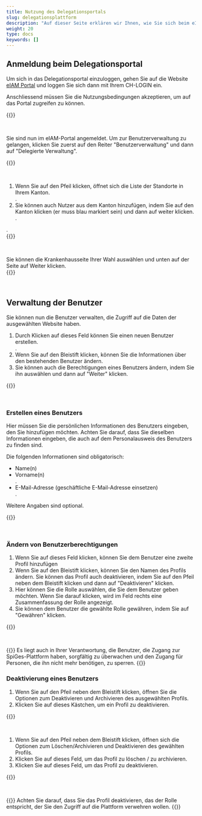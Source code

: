 ```yaml
---
title: Nutzung des Delegationsportals
slug: delegationsplattform
description: "Auf dieser Seite erklären wir Ihnen, wie Sie sich beim eIAM-Delegationsportal anmelden und wie Sie von dort aus die Benutzer verwalten können. Diese Aufgabe betrifft nur die Kantonsverantwortlichen."
weight: 20
type: docs
keywords: []
---
```


## Anmeldung beim Delegationsportal

<!-- 1ere paire de colonnes -->

<div class="two_column">

<div class="left_col">
<!-- First column content goes here -->
<p> Um sich in das Delegationsportal einzuloggen, gehen Sie auf die Website <a href="https://www.portal.eiam.admin.ch/portal/adminservice/app/home">eIAM Portal</a> und loggen Sie sich dann mit Ihrem CH-LOGIN ein.  </p>

<p> Anschliessend müssen Sie die Nutzungsbedingungen akzeptieren, um auf das Portal zugreifen zu können.  </p>
</div>

<div class="right_col">
<!-- Second column content goes here -->
{{<insertImage image="cond_util_de.png" class="edge max-w-90">}}
</div>

</div>

&nbsp;

<!-- 2eme paire de colonnes -->

<div class="two_column">

<div class="left_col">
<!-- First column content goes here -->
<p> Sie sind nun im eIAM-Portal angemeldet. Um zur Benutzerverwaltung zu gelangen, klicken Sie zuerst auf den Reiter "Benutzerverwaltung" und dann auf "Delegierte Verwaltung". </p>
</div>

<div class="right_col">
<!-- Second column content goes here -->
{{<insertImage image="gestion_del_de.png" class="edge max-w-90">}}
</div>

</div>

&nbsp;

<!-- 3eme paire de colonnes -->

<div class="two_column">

<div class="left_col">
<!-- First column content goes here -->
<ol> 
    <li> Wenn Sie auf den Pfeil klicken, öffnet sich die Liste der Standorte in Ihrem Kanton. </li>.
    <li> Sie können auch Nutzer aus dem Kanton hinzufügen, indem Sie auf den Kanton klicken (er muss blau markiert sein) und dann auf weiter klicken. </li>.
</ol>.
</div>

<div class="right_col">
<!-- Second column content goes here -->
{{<insertImage image="selection_niveau_de.png" class="edge max-w-90">}}
</div>

</div>

&nbsp;

<!-- 4eme paire de colonnes -->

<div class="two_column">

<div class="left_col">
<!-- First column content goes here -->
Sie können die Krankenhausseite Ihrer Wahl auswählen und unten auf der Seite auf Weiter klicken. 
</div>

<div class="right_col">
<!-- Second column content goes here -->
{{<insertImage image="selection_site_de.png" class="edge max-w-90">}}
</div>

</div>

&nbsp;


## Verwaltung der Benutzer 

Sie können nun die Benutzer verwalten, die Zugriff auf die Daten der ausgewählten Website haben.  

<!-- 4eme paire de colonnes -->

<div class="two_column">

<div class="left_col">
<!-- First column content goes here -->
<p>
<ol> 
   <li> Durch Klicken auf dieses Feld können Sie einen neuen Benutzer erstellen. </li>.
   <li> Wenn Sie auf den Bleistift klicken, können Sie die Informationen über den bestehenden Benutzer ändern. </li>
   <li> Sie können auch die Berechtigungen eines Benutzers ändern, indem Sie ihn auswählen und dann auf "Weiter" klicken. </li>
</ol>

</p>
</div>

<div class="right_col">
<!-- Second column content goes here -->
{{<insertImage image="selection_utilisateur_de.png" class="edge max-w-90">}}
</div>

</div>

&nbsp;

### Erstellen eines Benutzers

<!-- 5eme paire de colonnes -->

<div class="two_column">

<div class="left_col">
<!-- First column content goes here -->
<p>
Hier müssen Sie die persönlichen Informationen des Benutzers eingeben, den Sie hinzufügen möchten. Achten Sie darauf, dass Sie dieselben Informationen eingeben, die auch auf dem Personalausweis des Benutzers zu finden sind. 
</p>

<p>
Die folgenden Informationen sind obligatorisch:  
<ul> 
   <li> Name(n) </li>
   <li> Vorname(n) </li>.
   <li> E-Mail-Adresse (geschäftliche E-Mail-Adresse einsetzen) </li>.
</ul>
Weitere Angaben sind optional.
</p>
</div>

<div class="right_col">
<!-- Second column content goes here -->
{{<insertImage image="creation_utilisateur_de.png" class="edge max-w-90">}}
</div>

</div>

&nbsp;

### Ändern von Benutzerberechtigungen 

<!-- 6eme paire de colonnes -->

<div class="two_column">

<div class="left_col">
<!-- First column content goes here -->
<p>
<ol> 
   <li> Wenn Sie auf dieses Feld klicken, können Sie dem Benutzer eine zweite Profil hinzufügen </li>
   <li> Wenn Sie auf den Bleistift klicken, können Sie den Namen des Profils ändern. Sie können das Profil auch deaktivieren, indem Sie auf den Pfeil neben dem Bleistift klicken und dann auf "Deaktivieren" klicken. </li>
   <li> Hier können Sie die Rolle auswählen, die Sie dem Benutzer geben möchten. Wenn Sie darauf klicken, wird im Feld rechts eine Zusammenfassung der Rolle angezeigt. </li>
   <li> Sie können dem Benutzer die gewählte Rolle gewähren, indem Sie auf "Gewähren" klicken. </li>
</ol>
</p>

</div>

<div class="right_col">
<!-- Second column content goes here -->
{{<insertImage image="param_utilisateur_de.png" class="edge max-w-90">}}
</div>

</div>

&nbsp;


<!-- 6eme paire de colonnes 

   <li> Wenn Sie dem Benutzer erlauben möchten, Rollen zu delegieren, gehen Sie auf die Registerkarte "Berechtigungen für delegierte Verwaltung gewähren. </li>

<div class="two_column">

<div class="left_col">
<p>
Wenn Sie das Kästchen ankreuzen, ermöglicht Ihnen dies, dem Benutzer das Recht zu geben, Benutzerrollen zu erstellen und zu verwalten, er kann dem Benutzer jedoch keine Berechtigungen erteilen. 
</p>

</div>

<div class="right_col">
{{<insertImage image="don_delegation_de.png" class="edge max-w-90">}}
</div>

</div>
-->
{{<alert color="warning">}}
Es liegt auch in Ihrer Verantwortung, die Benutzer, die Zugang zur SpiGes-Plattform haben, sorgfältig zu überwachen und den Zugang für Personen, die ihn nicht mehr benötigen, zu sperren.
{{</alert>}}


### Deaktivierung eines Benutzers

<!-- 6eme paire de colonnes -->

<div class="two_column">

<div class="left_col">
<!-- First column content goes here -->
<p>
<ol> 
   <li> Wenn Sie auf den Pfeil neben dem Bleistift klicken, öffnen Sie die Optionen zum Deaktivieren und Archivieren des ausgewählten Profils.  </li>
   <li> Klicken Sie auf dieses Kästchen, um ein Profil zu deaktivieren. </li>
</ol>
</p>

</div>

<div class="right_col">
<!-- Second column content goes here -->
{{<insertImage image="desactiv_utilis_de.png" class="edge max-w-90">}}
</div>

</div>

&nbsp;

<!-- 6eme paire de colonnes -->

<div class="two_column">

<div class="left_col">
<!-- First column content goes here -->
<p>
<ol> 
   <li> Wenn Sie auf den Pfeil neben dem Bleistift klicken, öffnen sich die Optionen zum Löschen/Archivieren und Deaktivieren des gewählten Profils. </li>
   <li> Klicken Sie auf dieses Feld, um das Profil zu löschen / zu archivieren. </li>
   <li> Klicken Sie auf dieses Feld, um das Profil zu deaktivieren. </li>
</ol>
</p>

</div>

<div class="right_col">
<!-- Second column content goes here -->
{{<insertImage image="desactSupp_de.png" class="edge max-w-90">}}
</div>

</div>

&nbsp;
 
{{<alert color="warning">}}
Achten Sie darauf, dass Sie das Profil deaktivieren, das der Rolle entspricht, der Sie den Zugriff auf die Plattform verwehren wollen.
{{</alert>}}
